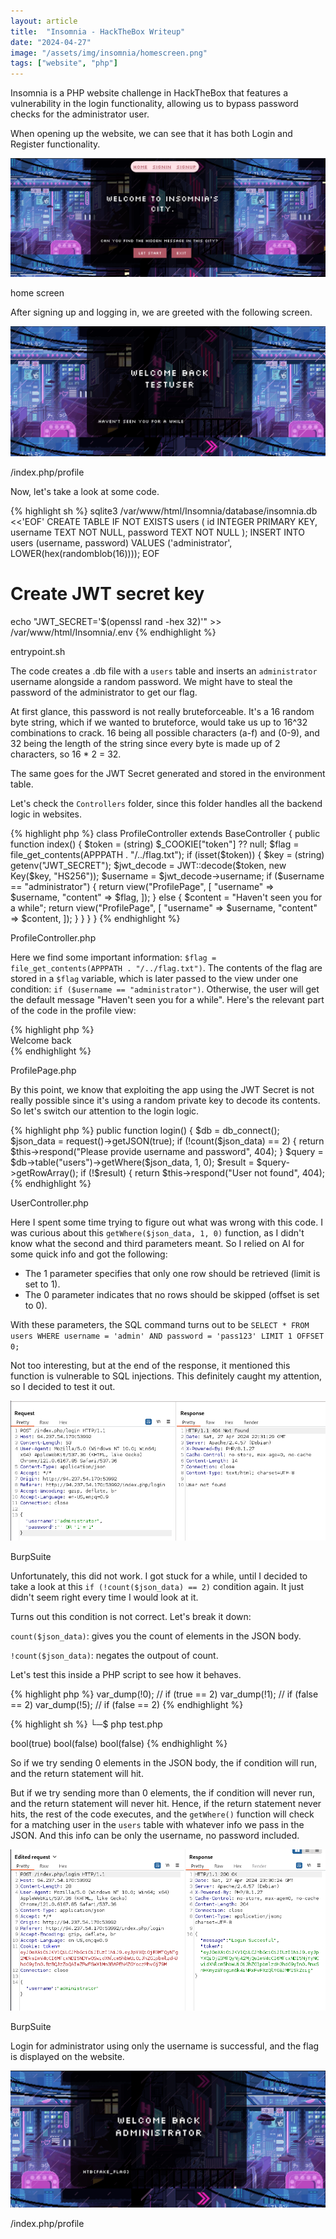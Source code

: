 ```yaml
---
layout: article
title:  "Insomnia - HackTheBox Writeup"
date: "2024-04-27"
image: "/assets/img/insomnia/homescreen.png"
tags: ["website", "php"]
---
```


Insomnia is a PHP website challenge in HackTheBox that features a vulnerability in the login functionality, allowing us to bypass password checks for the administrator user.

When opening up the website, we can see that it has both Login and Register functionality.

<div class="article-image">
  <img src="/assets/img/insomnia/homescreen.png">
  <p>home screen</p>
</div>

After signing up and logging in, we are greeted with the following screen.

<div class="article-image">
  <img src="/assets/img/insomnia/greeted.png">
  <p>/index.php/profile</p>
</div>

Now, let's take a look at some code. 

<div class="article-code">
  {% highlight sh %}
sqlite3 /var/www/html/Insomnia/database/insomnia.db <<'EOF'
CREATE TABLE IF NOT EXISTS users (
    id INTEGER PRIMARY KEY,
    username TEXT NOT NULL,
    password TEXT NOT NULL
);
INSERT INTO users (username, password) VALUES ('administrator', LOWER(hex(randomblob(16))));
EOF

# Create JWT secret key
echo "JWT_SECRET='$(openssl rand -hex 32)'" >> /var/www/html/Insomnia/.env
  {% endhighlight %}
  <p>entrypoint.sh</p>
</div>

The code creates a .db file with a `users` table and inserts an `administrator` username alongside a random password. We might have to steal the password of the administrator to get our flag.

At first glance, this password is not really bruteforceable. It's a 16 random byte string, which if we wanted to bruteforce, would take us up to 16^32 combinations to crack. 16 being all possible characters (a-f) and (0-9), and 32 being the length of the string since every byte is made up of 2 characters, so 16 * 2 = 32.

The same goes for the JWT Secret generated and stored in the environment table.

Let's check the `Controllers` folder, since this folder handles all the backend logic in websites.

<div class="article-code">
  {% highlight php %}
class ProfileController extends BaseController
{
    public function index()
    {
        $token = (string) $_COOKIE["token"] ?? null;
        $flag = file_get_contents(APPPATH . "/../flag.txt");
        if (isset($token)) {
            $key = (string) getenv("JWT_SECRET");
            $jwt_decode = JWT::decode($token, new Key($key, "HS256"));
            $username = $jwt_decode->username;
            if ($username == "administrator") {
                return view("ProfilePage", [
                    "username" => $username,
                    "content" => $flag,
                ]);
            } else {
                $content = "Haven't seen you for a while";
                return view("ProfilePage", [
                    "username" => $username,
                    "content" => $content,
                ]);
            }
        }
    }
}
  {% endhighlight %}
  <p>ProfileController.php</p>
</div>

Here we find some important information: `$flag = file_get_contents(APPPATH . "/../flag.txt")`. The contents of the flag are stored in a `$flag` variable, which is later passed to the view under one condition: `if ($username == "administrator")`. Otherwise, the user will get the default message "Haven't seen you for a while". Here's the relevant part of the code in the profile view:

<div class="article-code">
  {% highlight php %}
<div class="home__container">
    <div class="home__title">
        Welcome back <?= $username ?>
    </div>
    <div class="home__desc">
        <?= $content ?>
    </div>
</div>
  {% endhighlight %}
  <p>ProfilePage.php</p>
</div>

By this point, we know that exploiting the app using the JWT Secret is not really possible since it's using a random private key to decode its contents. So let's switch our attention to the login logic.

<div class="article-code">
  {% highlight php %}
public function login()
{
    $db = db_connect();
    $json_data = request()->getJSON(true);
    if (!count($json_data) == 2) {
        return $this->respond("Please provide username and password", 404);
    }
    $query = $db->table("users")->getWhere($json_data, 1, 0);
    $result = $query->getRowArray();
    if (!$result) {
        return $this->respond("User not found", 404);
  {% endhighlight %}
  <p>UserController.php</p>
</div>

Here I spent some time trying to figure out what was wrong with this code. I was curious about this `getWhere($json_data, 1, 0)` function, as I didn't know what the second and third parameters meant. So I relied on AI for some quick info and got the following:

- The 1 parameter specifies that only one row should be retrieved (limit is set to 1).
- The 0 parameter indicates that no rows should be skipped (offset is set to 0).

With these parameters, the SQL command turns out to be `SELECT * FROM users WHERE username = 'admin' AND password = 'pass123' LIMIT 1 OFFSET 0;`

Not too interesting, but at the end of the response, it mentioned this function is vulnerable to SQL injections. This definitely caught my attention, so I decided to test it out.

<div class="article-image">
  <img src="/assets/img/insomnia/sqlinjection.png">
  <p>BurpSuite</p>
</div>

Unfortunately, this did not work. I got stuck for a while, until I decided to take a look at this `if (!count($json_data) == 2)` condition again. It just didn't seem right every time I would look at it.

Turns out this condition is not correct. Let's break it down:

`count($json_data)`: gives you the count of elements in the JSON body.

`!count($json_data)`: negates the outpout of count.

Let's test this inside a PHP script to see how it behaves.

<div class="article-code">
  {% highlight php %}
<?php

var_dump(!0); // if (true == 2)
var_dump(!1); // if (false == 2)
var_dump(!5); // if (false == 2)
  {% endhighlight %}
</div>

<div class="article-code">
  {% highlight sh %}
└─$ php test.php

bool(true)
bool(false)
bool(false)
  {% endhighlight %}
</div>

So if we try sending 0 elements in the JSON body, the if condition will run, and the return statement will hit.

But if we try sending more than 0 elements, the if condition will never run, and the return statement will never hit. Hence, if the return statement never hits, the rest of the code executes, and the `getWhere()` function will check for a matching user in the `users` table with whatever info we pass in the JSON. And this info can be only the username, no password included.

<div class="article-image">
  <img src="/assets/img/insomnia/adminlogin.png">
  <p>BurpSuite</p>
</div>


Login for administrator using only the username is successful, and the flag is displayed on the website.

<div class="article-image">
  <img src="/assets/img/insomnia/flag.png">
  <p>/index.php/profile</p>
</div>





























